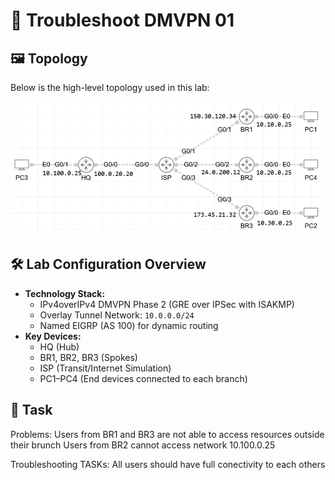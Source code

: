 # 📡 Troubleshoot DMVPN 01

## 🖼️ Topology

Below is the high-level topology used in this lab:

![MPLS-TE Lab Topology](topology.png)

## 🛠️ Lab Configuration Overview

- **Technology Stack:**
  - IPv4overIPv4 DMVPN Phase 2 (GRE over IPSec with ISAKMP)
  - Overlay Tunnel Network: `10.0.0.0/24`
  - Named EIGRP (AS 100) for dynamic routing
- **Key Devices:**
  - HQ (Hub)
  - BR1, BR2, BR3 (Spokes)
  - ISP (Transit/Internet Simulation)
  - PC1–PC4 (End devices connected to each branch)

## 🎯 Task

Problems:
Users from BR1 and BR3 are not able to access resources outside their brunch
Users from BR2 cannot access network 10.100.0.25

Troubleshooting TASKs:
All users should have full conectivity to each others 
